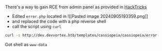 There's a way to gain RCE from admin panel as provided in [HackTricks](https://book.hacktricks.xyz/network-services-pentesting/pentesting-web/joomla#rce)
- Edited `error.php` located in ![[Pasted image 20240905193359.png]]
- and replaced the code with a php reverse shell
- call the script using `curl`
```bash
curl -s http://dev.devvortex.htb/templates/cassiopeia/cassiopeia/error.php
```
Got shell as `www-data`

